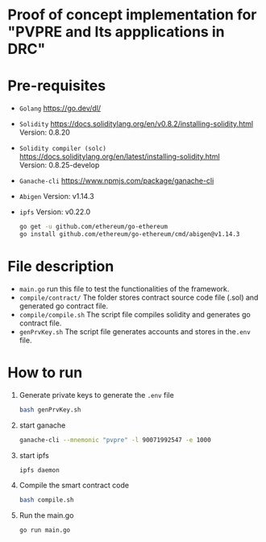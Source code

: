 # Proof of concept implementation for "PVPRE and Its appplications in DRC"

# Pre-requisites

- `Golang`  https://go.dev/dl/   

- `Solidity`  https://docs.soliditylang.org/en/v0.8.2/installing-solidity.html  Version: 0.8.20

- `Solidity compiler (solc)`  https://docs.soliditylang.org/en/latest/installing-solidity.html  
  Version: 0.8.25-develop

- `Ganache-cli`  https://www.npmjs.com/package/ganache-cli

- `Abigen`    Version: v1.14.3

- `ipfs`    Version: v0.22.0

  ```bash
  go get -u github.com/ethereum/go-ethereum
  go install github.com/ethereum/go-ethereum/cmd/abigen@v1.14.3
  ```

# File description

- `main.go`   run this file to test the functionalities of the framework.
- `compile/contract/`  The folder stores contract source code file (.sol) and generated go contract file.
- `compile/compile.sh`  The script file compiles solidity and generates go contract file.
- `genPrvKey.sh`  The script file generates accounts and stores in the`.env` file.

# How to run

1. Generate private keys to generate the `.env` file

   ```bash
   bash genPrvKey.sh
   ```

2. start ganache

   ```bash
   ganache-cli --mnemonic "pvpre" -l 90071992547 -e 1000
   ```

3. start ipfs

   ```bash
   ipfs daemon
   ```

4. Compile the smart contract code

   ```bash
   bash compile.sh
   ```

5. Run the main.go

   ```bash
   go run main.go
   ```